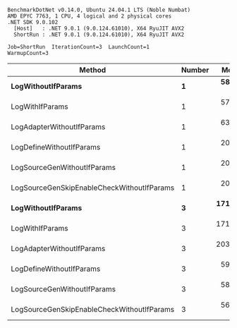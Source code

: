 ```

BenchmarkDotNet v0.14.0, Ubuntu 24.04.1 LTS (Noble Numbat)
AMD EPYC 7763, 1 CPU, 4 logical and 2 physical cores
.NET SDK 9.0.102
  [Host]   : .NET 9.0.1 (9.0.124.61010), X64 RyuJIT AVX2
  ShortRun : .NET 9.0.1 (9.0.124.61010), X64 RyuJIT AVX2

Job=ShortRun  IterationCount=3  LaunchCount=1  
WarmupCount=3  

```
| Method                                     | Number | Mean      | Error      | StdDev    | Min       | Max       | Gen0   | Allocated |
|------------------------------------------- |------- |----------:|-----------:|----------:|----------:|----------:|-------:|----------:|
| **LogWithoutIfParams**                         | **1**      |  **58.08 ns** |   **7.312 ns** |  **0.401 ns** |  **57.69 ns** |  **58.49 ns** | **0.0052** |      **88 B** |
| LogWithIfParams                            | 1      |  57.62 ns |   7.128 ns |  0.391 ns |  57.35 ns |  58.07 ns | 0.0052 |      88 B |
| LogAdapterWithoutIfParams                  | 1      |  63.72 ns |   5.397 ns |  0.296 ns |  63.45 ns |  64.04 ns | 0.0052 |      88 B |
| LogDefineWithoutIfParams                   | 1      |  20.15 ns |   4.813 ns |  0.264 ns |  19.90 ns |  20.43 ns |      - |         - |
| LogSourceGenWithoutIfParams                | 1      |  20.09 ns |   0.029 ns |  0.002 ns |  20.09 ns |  20.09 ns |      - |         - |
| LogSourceGenSkipEnableCheckWithoutIfParams | 1      |  20.20 ns |   0.860 ns |  0.047 ns |  20.15 ns |  20.25 ns |      - |         - |
| **LogWithoutIfParams**                         | **3**      | **171.05 ns** |  **22.619 ns** |  **1.240 ns** | **169.64 ns** | **172.00 ns** | **0.0157** |     **264 B** |
| LogWithIfParams                            | 3      | 171.53 ns |  17.073 ns |  0.936 ns | 170.49 ns | 172.31 ns | 0.0157 |     264 B |
| LogAdapterWithoutIfParams                  | 3      | 203.06 ns | 230.708 ns | 12.646 ns | 195.20 ns | 217.65 ns | 0.0157 |     264 B |
| LogDefineWithoutIfParams                   | 3      |  59.33 ns |   1.238 ns |  0.068 ns |  59.28 ns |  59.40 ns |      - |         - |
| LogSourceGenWithoutIfParams                | 3      |  58.91 ns |   2.192 ns |  0.120 ns |  58.83 ns |  59.04 ns |      - |         - |
| LogSourceGenSkipEnableCheckWithoutIfParams | 3      |  56.92 ns |   0.519 ns |  0.028 ns |  56.90 ns |  56.95 ns |      - |         - |
